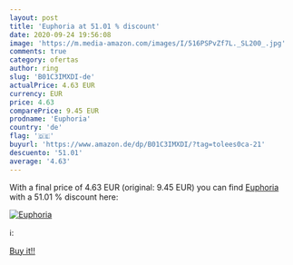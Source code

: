 ```yaml
---
layout: post
title: 'Euphoria at 51.01 % discount'
date: 2020-09-24 19:56:08
image: 'https://m.media-amazon.com/images/I/516PSPvZf7L._SL200_.jpg'
comments: true
category: ofertas
author: ring
slug: 'B01C3IMXDI-de'
actualPrice: 4.63 EUR
currency: EUR
price: 4.63
comparePrice: 9.45 EUR
prodname: 'Euphoria'
country: 'de'
flag: '🇩🇪'
buyurl: 'https://www.amazon.de/dp/B01C3IMXDI/?tag=tolees0ca-21'
descuento: '51.01'
average: '4.63'
---
```


With a final price of 4.63 EUR (original: 9.45 EUR) you can find [Euphoria](https://www.amazon.de/dp/B01C3IMXDI/?tag=tolees0ca-21) with a  51.01 % discount here:

[![Euphoria](https://m.media-amazon.com/images/I/516PSPvZf7L._SL200_.jpg)](https://www.amazon.de/dp/B01C3IMXDI/?tag=tolees0ca-21)

ℹ️:


[Buy it!!](https://www.amazon.de/dp/B01C3IMXDI/?tag=tolees0ca-21)
